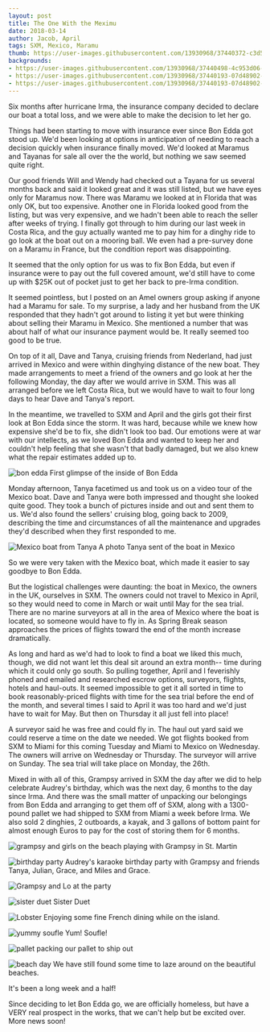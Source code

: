 ```yaml
---
layout: post
title: The One With the Meximu
date: 2018-03-14
author: Jacob, April
tags: SXM, Mexico, Maramu
thumb: https://user-images.githubusercontent.com/13930968/37440372-c3d51266-27d2-11e8-8722-c1e1d15fb63a.jpg
backgrounds:
- https://user-images.githubusercontent.com/13930968/37440498-4c953d06-27d3-11e8-89da-6922207bad73.jpg
- https://user-images.githubusercontent.com/13930968/37440193-07d48902-27d2-11e8-9c06-560b3eb0cafe.jpg
- https://user-images.githubusercontent.com/13930968/37440193-07d48902-27d2-11e8-9c06-560b3eb0cafe.jpg
---
```


Six months after hurricane Irma, the insurance company decided to declare our boat a total loss, and we were able to make the decision to let her go. 

Things had been starting to move with insurance ever since Bon Edda got stood up.  We'd been looking at options in anticipation of needing to reach a decision quickly when insurance finally moved.  We'd looked at Maramus and Tayanas for sale all over the the world, but nothing we saw seemed quite right.  

Our good friends Will and Wendy had checked out a Tayana for us several months back and said it looked great and it was still listed, but we have eyes only for Maramus now.  There was Maramu we looked at in Florida that was only OK, but too expensive.  Another one in Florida looked good from the listing, but was very expensive, and we hadn't been able to reach the seller after weeks of trying.  I finally got through to him during our last week in Costa Rica, and the guy actually wanted me to pay him for a dinghy ride to go look at the boat out on a mooring ball.  We even had a pre-survey done on a Maramu in France, but the condition report was disappointing.  

It seemed that the only option for us was to fix Bon Edda, but even if insurance were to pay out the full covered amount, we'd still have to come up with $25K out of pocket just to get her back to pre-Irma condition.  

It seemed pointless, but I posted on an Amel owners group asking if anyone had a Maramu for sale.  To my surprise, a lady and her husband from the UK responded that they hadn't got around to listing it yet but were thinking about selling their Maramu in Mexico.  She mentioned a number that was about half of what our insurance payment would be.  It really seemed too good to be true.  

On top of it all, Dave and Tanya, cruising friends from Nederland, had just arrived in Mexico and were within dinghying distance of the new boat.  They made arrangements to meet a friend of the owners and go look at her the following Monday, the day after we would arrive in SXM.  This was all arranged before we left Costa Rica, but we would have to wait to four long days to hear Dave and Tanya's report. 

In the meantime, we travelled to SXM and April and the girls got their first look at Bon Edda since the storm.  It was hard, because while we knew how expensive she'd be to fix, she didn't look too bad.  Our emotions were at war with our intellects, as we loved Bon Edda and wanted to keep her and couldn't help feeling that she wasn't that badly damaged, but we also knew what the repair estimates added up to. 

![bon edda](https://user-images.githubusercontent.com/13930968/37440944-6f9795e0-27d5-11e8-8115-2453b9254d42.jpg)
First glimpse of the inside of Bon Edda

Monday afternoon, Tanya facetimed us and took us on a video tour of the Mexico boat.  Dave and Tanya were both impressed and thought she looked quite good.  They took a bunch of pictures inside and out and sent them to us.  We'd also found the sellers' cruising blog, going back to 2009, describing the time and circumstances of all the maintenance and upgrades they'd described when they first responded to me. 

![Mexico boat from Tanya](https://user-images.githubusercontent.com/13930968/37440498-4c953d06-27d3-11e8-89da-6922207bad73.jpg)
A photo Tanya sent of the boat in Mexico

So we were very taken with the Mexico boat, which made it easier to say goodbye to Bon Edda.  

But the logistical challenges were daunting: the boat in Mexico, the owners in the UK, ourselves in SXM.   The owners could not travel to Mexico in April, so they would need to come in March or wait until May for the sea trial.  There are no marine surveyors at all in the area of Mexico where the boat is located, so someone would have to fly in.  As Spring Break season approaches the prices of flights toward the end of the month increase dramatically.  

As long and hard as we'd had to look to find a boat we liked this much, though, we did not want let this deal sit around an extra month-- time during which it could only go south.  So pulling together, April and I feverishly phoned and emailed and researched escrow options, surveyors, flights, hotels and haul-outs.  It seemed impossible to get it all sorted in time to book reasonably-priced flights with time for the sea trial before the end of the month, and several times I said to April it was too hard and we'd just have to wait for May.  But then on Thursday it all just fell into place!

A surveyor said he was free and could fly in.  The haul out yard said we could reserve a time on the date we needed.  We got flights booked from SXM to Miami for this coming Tuesday and Miami to Mexico on Wednesday.  The owners will arrive on Wednesday or Thursday.  The surveyor will arrive on Sunday.  The sea trial will take place on Monday, the 26th.

Mixed in with all of this, Grampsy arrived in SXM the day after we did to help celebrate Audrey's birthday, which was the next day, 6 months to the day since Irma.  And there was the small matter of unpacking our belongings from Bon Edda and arranging to get them off of SXM, along with a 1300-pound pallet we had shipped to SXM from Miami a week before Irma.   We also sold 2 dinghies, 2 outboards, a kayak, and 3 gallons of bottom paint for almost enough Euros to pay for the cost of storing them for 6 months.  

![grampsy and girls on the beach](https://user-images.githubusercontent.com/13930968/37440193-07d48902-27d2-11e8-9c06-560b3eb0cafe.jpg)
playing with Grampsy in St. Martin

![birthday party](https://user-images.githubusercontent.com/13930968/37440212-144c1a6a-27d2-11e8-9441-6d04d48494d8.jpg)
Audrey's karaoke birthday party with Grampsy and friends Tanya, Julian, Grace, and Miles and Grace. 

![Grampsy and Lo at the party](https://user-images.githubusercontent.com/13930968/37440221-1ec58008-27d2-11e8-9dec-39f1fd45fbcb.jpg)

![sister duet](https://user-images.githubusercontent.com/13930968/37440226-2aae8f36-27d2-11e8-96d2-12d85a23dcbc.jpg)
Sister Duet

![Lobster](https://user-images.githubusercontent.com/13930968/37440238-3714adf0-27d2-11e8-8652-f1965003eadf.jpg)
Enjoying some fine French dining while on the island. 

![yummy soufle](https://user-images.githubusercontent.com/13930968/37440260-473ad4fc-27d2-11e8-83d7-8c738a7b8e80.jpg)
Yum! Soufle! 

![pallet](https://user-images.githubusercontent.com/13930968/37440321-9e7af026-27d2-11e8-949e-00fc018456e6.jpg)
packing our pallet to ship out

![beach day](https://user-images.githubusercontent.com/13930968/37440333-a8421832-27d2-11e8-8bdd-6c41a775dc17.jpg)
We have still found some time to laze around on the beautiful beaches. 


It's been a long week and a half!

Since deciding to let Bon Edda go, we are officially homeless, but have a VERY real prospect in the works, that we can't help but be excited over. More news soon!
